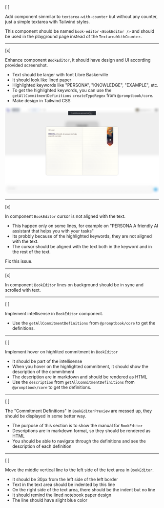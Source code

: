 [ ]

Add component simmilar to `textarea-with-counter` but without any counter, just a simple textarea with Tailwind styles.

This component should be named `book-editor` `<BookEditor />` and should be used in the playground page instead of the `TextareaWithCounter`.

---

[x]

Enhance component `BookEditor`, it should have design and UI according provided screenshot.

-   Text should be larger with font Libre Baskerville
-   It should look like lined paper
-   Highlighted keywords like "PERSONA", "KNOWLEDGE", "EXAMPLE", etc.
-   To get the highlighted keywords, you can use the `getAllCommitmentDefinitions` `createTypeRegex` from `@promptbook/core`.
-   Make design in Tailwind CSS

![alt text](screenshots/book-editor.png)

---

[x]

In component `BookEditor` cursor is not aligned with the text.

-   This happen only on some lines, for example on "PERSONA A friendly AI assistant that helps you with your tasks"
-   Its probbly because of the highlighted keywords, they are not aligned with the text.
-   The cursor should be aligned with the text both in the keyword and in the rest of the text.

Fix this issue.

---

[x]

In component `BookEditor` lines on background should be in sync and scrolled with text.

---

[ ]

Implement intellisense in `BookEditor` component.

-   Use the `getAllCommitmentDefinitions` from `@promptbook/core` to get the definitions.

---

[ ]

Implement hover on highlited commitment in `BookEditor`

-   It should be part of the intellisense
-   When you hover on the highlighted commitment, it should show the description of the commitment
-   The description are in markdown and should be rendered as HTML
-   Use the `description` from `getAllCommitmentDefinitions` from `@promptbook/core` to get the definitions.

---

[ ]

The "Commitment Definitions" in `BookEditorPreview` are messed up, they should be displayed in some better way.

-   The purpose of this section is to show the manual for `BookEditor`
-   Descriptions are in markdown format, so they should be rendered as HTML
-   You should be able to navigate through the definitions and see the description of each definition

---

[ ]

Move the middle vertical line to the left side of the text area in `BookEditor`.

-   It should be 30px from the left side of the left border
-   Text in the text area should be indented by this line
-   On the right side of the text area, there should be the indent but no line
-   It should remind the lined notebook paper design
-   The line should have slight blue color
